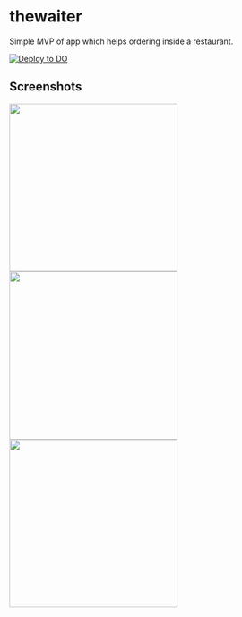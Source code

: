 # thewaiter

Simple MVP of app which helps ordering inside a restaurant.

[![Deploy to DO](https://www.deploytodo.com/do-btn-blue.svg)](https://cloud.digitalocean.com/apps/new?repo=https://github.com/parkourkarthik/thewaiter/tree/main)

## Screenshots
<img src="https://dev-to-uploads.s3.amazonaws.com/i/9k2t7lpofzvlsgwpn594.png" width="300px" />
<img src="https://dev-to-uploads.s3.amazonaws.com/i/hwirkreueeapnubplwlv.png" width="300px" />
<img src="https://dev-to-uploads.s3.amazonaws.com/i/t6zdjawycnej23cqzpfl.png" width="300px" />

